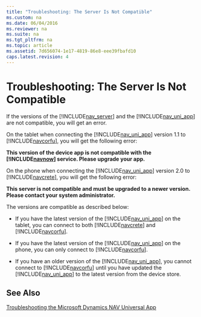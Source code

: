 ```yaml
---
title: "Troubleshooting: The Server Is Not Compatible"
ms.custom: na
ms.date: 06/04/2016
ms.reviewer: na
ms.suite: na
ms.tgt_pltfrm: na
ms.topic: article
ms.assetid: 7d656074-1e17-4819-86e8-eee39fbafd10
caps.latest.revision: 4
---
```

# Troubleshooting: The Server Is Not Compatible
If the versions of the [!INCLUDE[nav_server](includes/nav_server_md.md)] and the [!INCLUDE[nav_uni_app](includes/nav_uni_app_md.md)] are not compatible, you will get an error.  
  
 On the tablet when connecting the [!INCLUDE[nav_uni_app](includes/nav_uni_app_md.md)] version 1.1 to [!INCLUDE[navcorfu](includes/navcorfu_md.md)], you will get the following error:  
  
 **This version of the device app is not compatible with the [!INCLUDE[navnow](includes/navnow_md.md)] service. Please upgrade your app.**  
  
 On the phone when connecting the [!INCLUDE[nav_uni_app](includes/nav_uni_app_md.md)] version 2.0 to [!INCLUDE[navcrete](includes/navcrete_md.md)], you will get the following error:  
  
 **This server is not compatible and must be upgraded to a newer version. Please contact your system administrator.**  
  
 The versions are compatible as described below:  
  
-   If you have the latest version of the [!INCLUDE[nav_uni_app](includes/nav_uni_app_md.md)] on the tablet, you can connect to both [!INCLUDE[navcrete](includes/navcrete_md.md)] and [!INCLUDE[navcorfu](includes/navcorfu_md.md)].  
  
-   If you have the latest version of the [!INCLUDE[nav_uni_app](includes/nav_uni_app_md.md)] on the phone, you can only connect to [!INCLUDE[navcorfu](includes/navcorfu_md.md)].  
  
-   If you have an older version of the [!INCLUDE[nav_uni_app](includes/nav_uni_app_md.md)], you cannot connect to [!INCLUDE[navcorfu](includes/navcorfu_md.md)] until you have updated the [!INCLUDE[nav_uni_app](includes/nav_uni_app_md.md)] to the latest version from the device store.  
  
## See Also  
 [Troubleshooting the Microsoft Dynamics NAV Universal App](Troubleshooting-the-Microsoft-Dynamics-NAV-Universal-App.md)